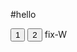 #hello

<html>
<head>
	<title></title>
</head>
<body>
<button>1</button>
<button>2</button>
</body>
</html>
fix-W
